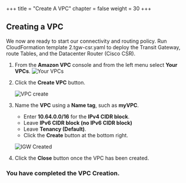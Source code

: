 +++
title = "Create A VPC"
chapter = false
weight = 30
+++

## Creating a VPC

We now are ready to start our connectivity and routing policy.
Run CloudFormation template 2.tgw-csr.yaml to deploy the Transit Gateway, route Tables, and the Datacenter Router (Cisco CSR).

1. From the **Amazon VPC** console and from the left menu select **Your VPCs**.
    ![Your VPCs](/images/vpc-listvpcs.png)

1. Click the **Create VPC** button.

    ![VPC create](/images/vpc-create.png)

1. Name the **VPC** using a **Name tag**, such as **myVPC**. 
    - Enter **10.64.0.0/16** for the **IPv4 CIDR block**.
    - Leave **IPv6 CIDR block (no IPv6 CIDR block)**
    - Leave **Tenancy (Default)**.
    - Click the **Create** button at the bottom right.

    ![IGW Created](/images/vpc-created.png)
1. Click the **Close** button once the VPC has been created.
  
### You have completed the VPC Creation. ###